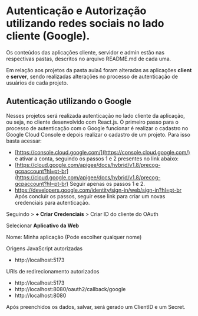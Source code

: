 # Autenticação e Autorização utilizando redes sociais no lado cliente (Google).

Os conteúdos das aplicações cliente, servidor e admin estão nas respectivas pastas, descritos no arquivo README.md de cada uma.

Em relação aos projetos da pasta aula4 foram alteradas as aplicações **client** e **server**, sendo realizadas alterações no processo de autenticação de usuários de cada projeto.

## Autenticação utilizando o Google

Nesses projetos será realizada autenticação no lado cliente da aplicação, ou seja, no cliente desenvolvido com React.js. O primeiro passo para o processo de autenticação com o Google funcionar é realizar o cadastro no Google Cloud Console e depois realizar o cadastro de um projeto. Para isso basta acessar:

- [https://console.cloud.google.com/](https://console.cloud.google.com/) e ativar a conta, seguindo os passos 1 e 2 presentes no link abaixo:
- [https://cloud.google.com/apigee/docs/hybrid/v1.8/precog-gcpaccount?hl=pt-br](https://cloud.google.com/apigee/docs/hybrid/v1.8/precog-gcpaccount?hl=pt-br) Seguir apenas os passos 1 e 2.
- https://developers.google.com/identity/sign-in/web/sign-in?hl=pt-br Após concluir os passos, seguir esse link para criar um novas credenciais para autenticação.

Seguindo > **+ Criar Credenciais** > Criar ID do cliente do OAuth

Selecionar **Aplicativo da Web**

Nome: Minha aplicação (Pode escolher qualquer nome)

Origens JavaScript autorizadas
- http://localhost:5173

URIs de redirecionamento autorizados
- http://localhost:5173
- http://localhost:8080/oauth2/callback/google
- http://localhost:8080

Após preenchidos os dados, salvar, será gerado um ClientID e um Secret.